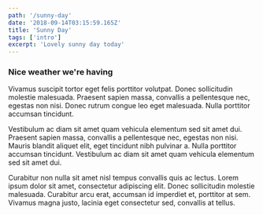 ```yaml
---
path: '/sunny-day'
date: '2018-09-14T03:15:59.165Z'
title: 'Sunny Day'
tags: ['intro']
excerpt: 'Lovely sunny day today'
---
```


### Nice weather we're having

Vivamus suscipit tortor eget felis porttitor volutpat. Donec sollicitudin molestie malesuada. Praesent sapien massa, convallis a pellentesque nec, egestas non nisi. Donec rutrum congue leo eget malesuada. Nulla porttitor accumsan tincidunt.

Vestibulum ac diam sit amet quam vehicula elementum sed sit amet dui. Praesent sapien massa, convallis a pellentesque nec, egestas non nisi. Mauris blandit aliquet elit, eget tincidunt nibh pulvinar a. Nulla porttitor accumsan tincidunt. Vestibulum ac diam sit amet quam vehicula elementum sed sit amet dui.

Curabitur non nulla sit amet nisl tempus convallis quis ac lectus. Lorem ipsum dolor sit amet, consectetur adipiscing elit. Donec sollicitudin molestie malesuada. Curabitur arcu erat, accumsan id imperdiet et, porttitor at sem. Vivamus magna justo, lacinia eget consectetur sed, convallis at tellus.
